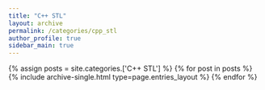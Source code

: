 ```yaml
---
title: "C++ STL"
layout: archive
permalink: /categories/cpp_stl
author_profile: true
sidebar_main: true
---
```


{% assign posts = site.categories.['C++ STL'] %}
{% for post in posts %} {% include archive-single.html type=page.entries_layout %} {% endfor %}